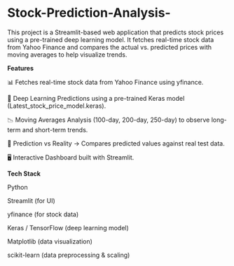 # Stock-Prediction-Analysis-


This project is a Streamlit-based web application that predicts stock prices using a pre-trained deep learning model.
It fetches real-time stock data from Yahoo Finance and compares the actual vs. predicted prices with moving averages to help visualize trends.

**Features**

📊 Fetches real-time stock data from Yahoo Finance
 using yfinance.

🧠 Deep Learning Predictions using a pre-trained Keras model (Latest_stock_price_model.keras).

📉 Moving Averages Analysis (100-day, 200-day, 250-day) to observe long-term and short-term trends.

🔮 Prediction vs Reality → Compares predicted values against real test data.

🖥️ Interactive Dashboard built with Streamlit.

**Tech Stack**

Python

Streamlit (for UI)

yfinance (for stock data)

Keras / TensorFlow (deep learning model)

Matplotlib (data visualization)

scikit-learn (data preprocessing & scaling)

